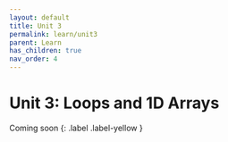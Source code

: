 ```yaml
---
layout: default
title: Unit 3
permalink: learn/unit3
parent: Learn
has_children: true
nav_order: 4
---
```


# Unit 3: Loops and 1D Arrays

<!-- prettier-ignore-start -->

Coming soon
{: .label .label-yellow }

<!-- prettier-ignore-end -->
